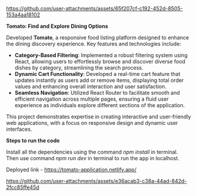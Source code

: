 

https://github.com/user-attachments/assets/65f207cf-c192-452d-8505-153a4aa18102

**Tomato: Find and Explore Dining Options**

Developed **Tomato**, a responsive food listing platform designed to enhance the dining discovery experience. Key features and technologies include:

- **Category-Based Filtering**: Implemented a robust filtering system using React, allowing users to effortlessly browse and discover diverse food dishes by category, streamlining the search process.
- **Dynamic Cart Functionality**: Developed a real-time cart feature that updates instantly as users add or remove items, displaying total order values and enhancing overall interaction and user satisfaction.
- **Seamless Navigation**: Utilized React Router to facilitate smooth and efficient navigation across multiple pages, ensuring a fluid user experience as individuals explore different sections of the application.

This project demonstrates expertise in creating interactive and user-friendly web applications, with a focus on responsive design and dynamic user interfaces.


**Steps to run the code**

Install all the dependencies using the command *npm install* in terminal.
Then use command *npm run dev* in terminal to run the app in localhost.


Deployed link - https://tomato-application.netlify.app/


https://github.com/user-attachments/assets/e36acab3-c38a-44ad-842d-2fcc85ffe45d
